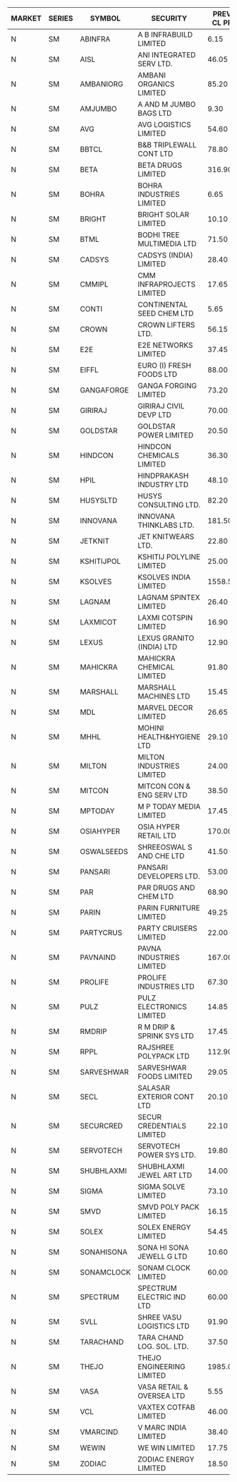 


| MARKET | SERIES | SYMBOL | SECURITY | PREV CL PR | OPEN PRICE | HIGH PRICE | LOW PRICE | CLOSE PRICE | NET TRDVAL | NET TRDQTY | CORP IND | HI 52 WK | LO 52 WK |
| ----- | ----- | ----- | ----- | ----- | ----- | ----- | ----- | ----- | ----- | ----- | ----- | ----- | ----- |
| N | SM | ABINFRA | A B INFRABUILD LIMITED | 6.15 | 6.45 | 6.45 | 6.45 | 6.45 | 25800.00 | 4000 |  | 10.25 | 5.00 |
| N | SM | AISL | ANI INTEGRATED SERV LTD. | 46.05 | 46.85 | 46.85 | 45.15 | 45.35 | 1039980.00 | 22800 |  | 46.85 | 17.45 |
| N | SM | AMBANIORG | AMBANI ORGANICS LIMITED | 85.20 | 80.95 | 80.95 | 80.95 | 80.95 | 161900.00 | 2000 |  | 114.85 | 42.35 |
| N | SM | AMJUMBO | A AND M JUMBO BAGS LTD | 9.30 | 9.75 | 9.75 | 9.75 | 9.75 | 78000.00 | 8000 |  | 14.40 | 6.70 |
| N | SM | AVG | AVG LOGISTICS LIMITED | 54.60 | 57.30 | 57.30 | 57.30 | 57.30 | 68760.00 | 1200 |  | 65.50 | 26.70 |
| N | SM | BBTCL | B&B TRIPLEWALL CONT LTD | 78.80 | 79.00 | 81.00 | 79.00 | 81.00 | 480000.00 | 6000 |  | 83.95 | 27.20 |
| N | SM | BETA | BETA DRUGS LIMITED | 316.90 | 301.10 | 301.10 | 301.10 | 301.10 | 963520.00 | 3200 |  | 350.20 | 43.30 |
| N | SM | BOHRA | BOHRA INDUSTRIES LIMITED | 6.65 | 6.95 | 6.95 | 6.95 | 6.95 | 305800.00 | 44000 |  | 6.95 | .95 |
| N | SM | BRIGHT | BRIGHT SOLAR LIMITED | 10.10 | 10.70 | 10.70 | 10.70 | 10.70 | 64200.00 | 6000 |  | 15.55 | 5.25 |
| N | SM | BTML | BODHI TREE MULTIMEDIA LTD | 71.50 | 72.75 | 73.00 | 72.75 | 72.85 | 174900.00 | 2400 |  | 96.00 | 64.05 |
| N | SM | CADSYS | CADSYS (INDIA) LIMITED | 28.40 | 29.75 | 29.80 | 28.10 | 28.10 | 411500.00 | 14000 |  | 30.00 | 17.90 |
| N | SM | CMMIPL | CMM INFRAPROJECTS LIMITED | 17.65 | 18.50 | 18.50 | 18.50 | 18.50 | 222000.00 | 12000 |  | 19.65 | 2.25 |
| N | SM | CONTI | CONTINENTAL SEED CHEM LTD | 5.65 | 5.45 | 5.45 | 5.45 | 5.45 | 18164.85 | 3333 |  | 14.60 | 5.20 |
| N | SM | CROWN | CROWN LIFTERS LTD. | 56.15 | 55.00 | 55.00 | 53.35 | 53.35 | 161700.00 | 3000 |  | 56.15 | 38.00 |
| N | SM | E2E | E2E NETWORKS LIMITED | 37.45 | 39.30 | 39.30 | 39.30 | 39.30 | 314400.00 | 8000 |  | 61.30 | 15.55 |
| N | SM | EIFFL | EURO (I) FRESH FOODS LTD | 88.00 | 83.60 | 83.60 | 83.60 | 83.60 | 66880.00 | 800 |  | 129.40 | 64.80 |
| N | SM | GANGAFORGE | GANGA FORGING LIMITED | 73.20 | 74.70 | 75.00 | 74.70 | 74.85 | 1796000.00 | 24000 |  | 75.00 | 9.50 |
| N | SM | GIRIRAJ | GIRIRAJ CIVIL DEVP LTD | 70.00 | 66.50 | 73.00 | 66.50 | 69.75 | 167400.00 | 2400 |  | 93.50 | 46.50 |
| N | SM | GOLDSTAR | GOLDSTAR POWER LIMITED | 20.50 | 20.50 | 20.50 | 20.50 | 20.50 | 246000.00 | 12000 |  | 25.45 | 19.70 |
| N | SM | HINDCON | HINDCON CHEMICALS LIMITED | 36.30 | 36.50 | 37.00 | 34.10 | 34.30 | 2650000.00 | 76000 |  | 42.95 | 8.25 |
| N | SM | HPIL | HINDPRAKASH INDUSTRY LTD | 48.10 | 48.10 | 48.10 | 48.10 | 48.10 | 721500.00 | 15000 |  | 48.10 | 41.50 |
| N | SM | HUSYSLTD | HUSYS CONSULTING LTD. | 82.20 | 80.50 | 80.50 | 80.50 | 80.50 | 161000.00 | 2000 |  | 131.85 | 20.50 |
| N | SM | INNOVANA | INNOVANA THINKLABS LTD. | 181.50 | 180.30 | 180.30 | 172.50 | 172.50 | 1061650.00 | 6000 |  | 196.45 | 70.25 |
| N | SM | JETKNIT | JET KNITWEARS LTD. | 22.80 | 21.70 | 21.70 | 21.70 | 21.70 | 32550.00 | 1500 |  | 29.15 | 18.00 |
| N | SM | KSHITIJPOL | KSHITIJ POLYLINE LIMITED | 25.00 | 24.80 | 24.80 | 24.80 | 24.80 | 297600.00 | 12000 |  | 28.25 | 21.00 |
| N | SM | KSOLVES | KSOLVES INDIA LIMITED | 1558.50 | 1635.00 | 1636.40 | 1605.10 | 1636.40 | 25974675.00 | 15900 |  | 1636.40 | 102.05 |
| N | SM | LAGNAM | LAGNAM SPINTEX LIMITED | 26.40 | 25.15 | 25.70 | 25.10 | 25.70 | 530700.00 | 21000 |  | 26.40 | 6.60 |
| N | SM | LAXMICOT | LAXMI COTSPIN LIMITED | 16.90 | 15.70 | 15.70 | 15.70 | 15.70 | 188400.00 | 12000 |  | 17.70 | 7.50 |
| N | SM | LEXUS | LEXUS GRANITO (INDIA) LTD | 12.90 | 12.60 | 12.60 | 12.60 | 12.60 | 12600.00 | 1000 |  | 22.50 | 5.20 |
| N | SM | MAHICKRA | MAHICKRA CHEMICAL LIMITED | 91.80 | 90.90 | 91.90 | 90.00 | 91.85 | 684375.00 | 7500 |  | 93.00 | 70.00 |
| N | SM | MARSHALL | MARSHALL MACHINES LTD | 15.45 | 16.00 | 16.00 | 15.40 | 15.75 | 284550.00 | 18000 |  | 16.95 | 4.85 |
| N | SM | MDL | MARVEL DECOR LIMITED | 26.65 | 27.95 | 27.95 | 27.95 | 27.95 | 55900.00 | 2000 |  | 27.95 | 16.50 |
| N | SM | MHHL | MOHINI HEALTH&HYGIENE LTD | 29.10 | 27.65 | 27.65 | 27.65 | 27.65 | 580650.00 | 21000 |  | 39.50 | 11.80 |
| N | SM | MILTON | MILTON INDUSTRIES LIMITED | 24.00 | 25.15 | 25.15 | 24.50 | 24.50 | 328240.00 | 13200 |  | 27.05 | 7.70 |
| N | SM | MITCON | MITCON CON & ENG SERV LTD | 38.50 | 36.60 | 36.60 | 36.60 | 36.60 | 73200.00 | 2000 |  | 41.50 | 36.50 |
| N | SM | MPTODAY | M P TODAY MEDIA LIMITED | 17.45 | 18.30 | 18.30 | 18.30 | 18.30 | 36600.00 | 2000 |  | 23.85 | 9.70 |
| N | SM | OSIAHYPER | OSIA HYPER RETAIL LTD | 170.00 | 170.00 | 170.00 | 170.00 | 170.00 | 68000.00 | 400 |  | 246.00 | 117.00 |
| N | SM | OSWALSEEDS | SHREEOSWAL S AND CHE LTD | 41.50 | 42.50 | 42.50 | 39.45 | 39.45 | 327800.00 | 8000 |  | 50.45 | 24.75 |
| N | SM | PANSARI | PANSARI DEVELOPERS LTD. | 53.00 | 52.75 | 52.75 | 52.75 | 52.75 | 633000.00 | 12000 |  | 54.00 | 21.90 |
| N | SM | PAR | PAR DRUGS AND CHEM LTD | 68.90 | 66.00 | 68.85 | 66.00 | 68.85 | 539400.00 | 8000 |  | 136.50 | 33.00 |
| N | SM | PARIN | PARIN FURNITURE LIMITED | 49.25 | 49.50 | 49.50 | 49.50 | 49.50 | 99000.00 | 2000 |  | 75.00 | 45.00 |
| N | SM | PARTYCRUS | PARTY CRUISERS LIMITED | 22.00 | 21.70 | 21.80 | 21.70 | 21.80 | 87000.00 | 4000 |  | 39.90 | 16.55 |
| N | SM | PAVNAIND | PAVNA INDUSTRIES LIMITED | 167.00 | 167.00 | 167.00 | 167.00 | 167.00 | 133600.00 | 800 |  | 172.00 | 165.05 |
| N | SM | PROLIFE | PROLIFE INDUSTRIES LTD | 67.30 | 69.50 | 70.65 | 69.50 | 70.65 | 632400.00 | 9000 |  | 70.65 | 30.50 |
| N | SM | PULZ | PULZ ELECTRONICS LIMITED | 14.85 | 15.55 | 15.55 | 15.55 | 15.55 | 62200.00 | 4000 |  | 16.65 | 9.75 |
| N | SM | RMDRIP | R M DRIP & SPRINK SYS LTD | 17.45 | 17.90 | 17.90 | 17.70 | 17.75 | 248700.00 | 14000 |  | 63.00 | 15.50 |
| N | SM | RPPL | RAJSHREE POLYPACK LTD | 112.90 | 117.95 | 118.50 | 111.95 | 113.00 | 8399350.00 | 73000 |  | 121.00 | 47.75 |
| N | SM | SARVESHWAR | SARVESHWAR FOODS LIMITED | 29.05 | 30.45 | 30.45 | 29.90 | 30.40 | 242560.00 | 8000 |  | 37.85 | 9.60 |
| N | SM | SECL | SALASAR EXTERIOR CONT LTD | 20.10 | 19.50 | 19.50 | 19.50 | 19.50 | 58500.00 | 3000 |  | 43.00 | 9.90 |
| N | SM | SECURCRED | SECUR CREDENTIALS LIMITED | 22.10 | 23.20 | 23.20 | 22.20 | 23.20 | 110760.00 | 4800 |  | 23.20 | 12.00 |
| N | SM | SERVOTECH | SERVOTECH POWER SYS LTD. | 19.80 | 18.95 | 18.95 | 18.95 | 18.95 | 75800.00 | 4000 |  | 23.80 | 9.25 |
| N | SM | SHUBHLAXMI | SHUBHLAXMI JEWEL ART LTD | 14.00 | 14.00 | 14.00 | 14.00 | 14.00 | 14000.00 | 1000 |  | 29.90 | 12.05 |
| N | SM | SIGMA | SIGMA SOLVE LIMITED | 73.10 | 80.40 | 80.40 | 80.40 | 80.40 | 241200.00 | 3000 |  | 80.40 | 33.80 |
| N | SM | SMVD | SMVD POLY PACK LIMITED | 16.15 | 15.35 | 15.35 | 15.35 | 15.35 | 30700.00 | 2000 |  | 17.90 | 6.45 |
| N | SM | SOLEX | SOLEX ENERGY LIMITED | 54.45 | 51.85 | 52.00 | 51.85 | 52.00 | 519700.00 | 10000 |  | 59.20 | 20.15 |
| N | SM | SONAHISONA | SONA HI SONA JEWELL G LTD | 10.60 | 11.00 | 11.00 | 11.00 | 11.00 | 220000.00 | 20000 |  | 13.00 | 9.20 |
| N | SM | SONAMCLOCK | SONAM CLOCK LIMITED | 60.00 | 63.00 | 63.00 | 60.00 | 61.00 | 552000.00 | 9000 |  | 66.00 | 37.50 |
| N | SM | SPECTRUM | SPECTRUM ELECTRIC IND LTD | 60.00 | 58.50 | 58.50 | 58.50 | 58.50 | 117000.00 | 2000 |  | 69.00 | 45.60 |
| N | SM | SVLL | SHREE VASU LOGISTICS LTD | 91.90 | 76.00 | 93.95 | 76.00 | 92.00 | 354000.00 | 4000 |  | 104.00 | 76.00 |
| N | SM | TARACHAND | TARA CHAND LOG. SOL. LTD. | 37.50 | 30.00 | 37.00 | 30.00 | 37.00 | 134000.00 | 4000 |  | 42.85 | 26.00 |
| N | SM | THEJO | THEJO ENGINEERING LIMITED | 1985.00 | 2045.00 | 2045.00 | 1936.30 | 1962.05 | 594335.00 | 300 |  | 2255.00 | 437.45 |
| N | SM | VASA | VASA RETAIL & OVERSEA LTD | 5.55 | 5.80 | 5.80 | 5.80 | 5.80 | 23200.00 | 4000 |  | 7.55 | 4.95 |
| N | SM | VCL | VAXTEX COTFAB LIMITED | 46.00 | 47.90 | 47.90 | 46.50 | 47.90 | 714300.00 | 15000 |  | 48.50 | 17.00 |
| N | SM | VMARCIND | V MARC INDIA LIMITED | 38.40 | 37.60 | 37.90 | 34.35 | 36.10 | 2089950.00 | 57000 |  | 45.00 | 34.35 |
| N | SM | WEWIN | WE WIN LIMITED | 17.75 | 16.90 | 16.90 | 16.90 | 16.90 | 50700.00 | 3000 |  | 60.00 | 13.55 |
| N | SM | ZODIAC | ZODIAC ENERGY LIMITED | 18.50 | 17.60 | 17.60 | 17.60 | 17.60 | 70400.00 | 4000 |  | 23.75 | 11.50 |




